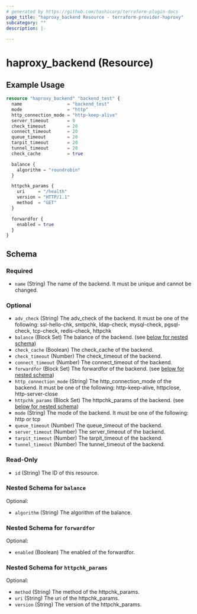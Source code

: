 ```yaml
---
# generated by https://github.com/hashicorp/terraform-plugin-docs
page_title: "haproxy_backend Resource - terraform-provider-haproxy"
subcategory: ""
description: |-
  
---
```


# haproxy_backend (Resource)



## Example Usage

```terraform
resource "haproxy_backend" "backend_test" {
  name                 = "backend_test"
  mode                 = "http"
  http_connection_mode = "http-keep-alive"
  server_timeout       = 9
  check_timeout        = 20
  connect_timeout      = 20
  queue_timeout        = 20
  tarpit_timeout       = 20
  tunnel_timeout       = 20
  check_cache          = true

  balance {
    algorithm = "roundrobin"
  }

  httpchk_params {
    uri     = "/health"
    version = "HTTP/1.1"
    method  = "GET"
  }

  forwardfor {
    enabled = true
  }
}
```

<!-- schema generated by tfplugindocs -->
## Schema

### Required

- `name` (String) The name of the backend. It must be unique and cannot be changed.

### Optional

- `adv_check` (String) The adv_check of the backend. It must be one of the following: ssl-hello-chk, smtpchk, ldap-check, mysql-check, pgsql-check, tcp-check, redis-check, httpchk
- `balance` (Block Set) The balance of the backend. (see [below for nested schema](#nestedblock--balance))
- `check_cache` (Boolean) The check_cache of the backend.
- `check_timeout` (Number) The check_timeout of the backend.
- `connect_timeout` (Number) The connect_timeout of the backend.
- `forwardfor` (Block Set) The forwardfor of the backend. (see [below for nested schema](#nestedblock--forwardfor))
- `http_connection_mode` (String) The http_connection_mode of the backend. It must be one of the following: http-keep-alive, httpclose, http-server-close
- `httpchk_params` (Block Set) The httpchk_params of the backend. (see [below for nested schema](#nestedblock--httpchk_params))
- `mode` (String) The mode of the backend. It must be one of the following: http or tcp
- `queue_timeout` (Number) The queue_timeout of the backend.
- `server_timeout` (Number) The server_timeout of the backend.
- `tarpit_timeout` (Number) The tarpit_timeout of the backend.
- `tunnel_timeout` (Number) The tunnel_timeout of the backend.

### Read-Only

- `id` (String) The ID of this resource.

<a id="nestedblock--balance"></a>
### Nested Schema for `balance`

Optional:

- `algorithm` (String) The algorithm of the balance.


<a id="nestedblock--forwardfor"></a>
### Nested Schema for `forwardfor`

Optional:

- `enabled` (Boolean) The enabled of the forwardfor.


<a id="nestedblock--httpchk_params"></a>
### Nested Schema for `httpchk_params`

Optional:

- `method` (String) The method of the httpchk_params.
- `uri` (String) The uri of the httpchk_params.
- `version` (String) The version of the httpchk_params.
